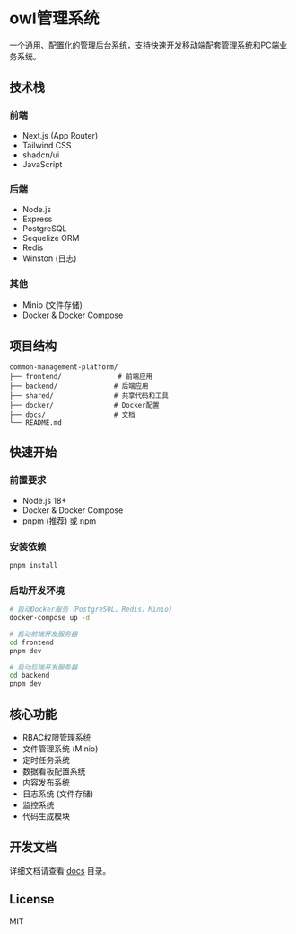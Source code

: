 # owl管理系统

一个通用、配置化的管理后台系统，支持快速开发移动端配套管理系统和PC端业务系统。

## 技术栈

### 前端
- Next.js (App Router)
- Tailwind CSS
- shadcn/ui
- JavaScript

### 后端
- Node.js
- Express
- PostgreSQL
- Sequelize ORM
- Redis
- Winston (日志)

### 其他
- Minio (文件存储)
- Docker & Docker Compose

## 项目结构

```
common-management-platform/
├── frontend/              # 前端应用
├── backend/              # 后端应用
├── shared/               # 共享代码和工具
├── docker/               # Docker配置
├── docs/                 # 文档
└── README.md
```

## 快速开始

### 前置要求
- Node.js 18+
- Docker & Docker Compose
- pnpm (推荐) 或 npm

### 安装依赖
```bash
pnpm install
```

### 启动开发环境
```bash
# 启动Docker服务（PostgreSQL、Redis、Minio）
docker-compose up -d

# 启动前端开发服务器
cd frontend
pnpm dev

# 启动后端开发服务器
cd backend
pnpm dev
```

## 核心功能

- RBAC权限管理系统
- 文件管理系统 (Minio)
- 定时任务系统
- 数据看板配置系统
- 内容发布系统
- 日志系统 (文件存储)
- 监控系统
- 代码生成模块

## 开发文档

详细文档请查看 [docs](./docs) 目录。

## License

MIT
